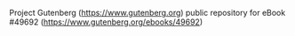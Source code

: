Project Gutenberg (https://www.gutenberg.org) public repository for eBook #49692 (https://www.gutenberg.org/ebooks/49692)

